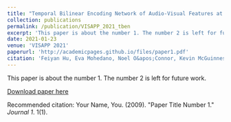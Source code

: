 ```yaml
---
title: "Temporal Bilinear Encoding Network of Audio-Visual Features at Low Sampling Rates"
collection: publications
permalink: /publication/VISAPP_2021_tben
excerpt: 'This paper is about the number 1. The number 2 is left for future work.'
date: 2021-01-23
venue: 'VISAPP 2021'
paperurl: 'http://academicpages.github.io/files/paper1.pdf'
citation: 'Feiyan Hu, Eva Mohedano, Noel O&apos;Connor, Kevin McGuinness. (2021). &quot;Temporal Bilinear Encoding Network of Audio-Visual Features at Low Sampling Rates.&quot; <i>16th International Joint Conference on Computer Vision, Imaging and Computer Graphics Theory and Applications (VISAPP 2021)</i>. 1(1).'
---
```

This paper is about the number 1. The number 2 is left for future work.

[Download paper here](http://academicpages.github.io/files/paper1.pdf)

Recommended citation: Your Name, You. (2009). "Paper Title Number 1." <i>Journal 1</i>. 1(1).
